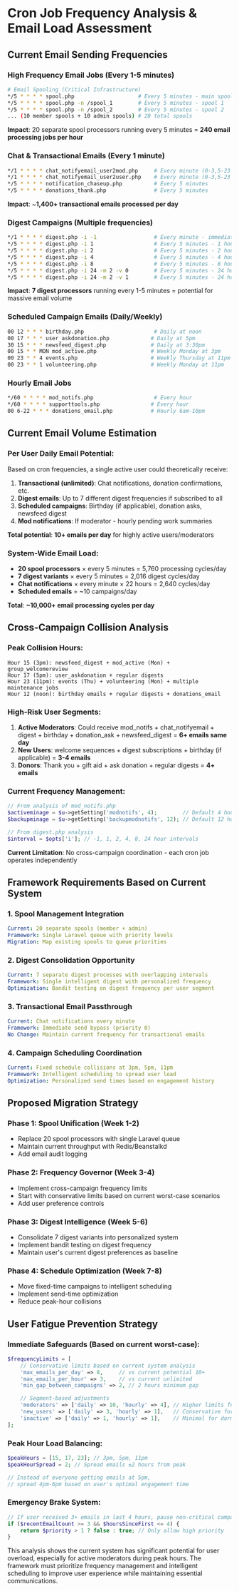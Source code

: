 # Cron Job Frequency Analysis & Email Load Assessment

## Current Email Sending Frequencies

### **High Frequency Email Jobs** (Every 1-5 minutes)
```bash
# Email Spooling (Critical Infrastructure)
*/5 * * * * spool.php                    # Every 5 minutes - main spool
*/5 * * * * spool.php -n /spool_1        # Every 5 minutes - spool 1
*/5 * * * * spool.php -n /spool_2        # Every 5 minutes - spool 2
... (10 member spools + 10 admin spools) # 20 total spools
```
**Impact**: 20 separate spool processors running every 5 minutes = **240 email processing jobs per hour**

### **Chat & Transactional Emails** (Every 1 minute)
```bash
*/1 * * * * chat_notifyemail_user2mod.php     # Every minute (0-3,5-23 hours)
*/1 * * * * chat_notifyemail_user2user.php    # Every minute (0-3,5-23 hours)
*/5 * * * * notification_chaseup.php          # Every 5 minutes
*/5 * * * * donations_thank.php               # Every 5 minutes
```
**Impact**: ~**1,400+ transactional emails processed per day**

### **Digest Campaigns** (Multiple frequencies)
```bash
*/1 * * * * digest.php -i -1                  # Every minute - immediate digest
*/5 * * * * digest.php -i 1                   # Every 5 minutes - 1 hour digest
*/5 * * * * digest.php -i 2                   # Every 5 minutes - 2 hour digest
*/5 * * * * digest.php -i 4                   # Every 5 minutes - 4 hour digest
*/5 * * * * digest.php -i 8                   # Every 5 minutes - 8 hour digest
*/5 * * * * digest.php -i 24 -m 2 -v 0        # Every 5 minutes - 24 hour (split load)
*/5 * * * * digest.php -i 24 -m 2 -v 1        # Every 5 minutes - 24 hour (split load)
```
**Impact**: **7 digest processors** running every 1-5 minutes = potential for massive email volume

### **Scheduled Campaign Emails** (Daily/Weekly)
```bash
00 12 * * * birthday.php                      # Daily at noon
00 17 * * * user_askdonation.php             # Daily at 5pm
30 15 * * * newsfeed_digest.php              # Daily at 3:30pm
00 15 * * MON mod_active.php                 # Weekly Monday at 3pm
00 23 * * 4 events.php                       # Weekly Thursday at 11pm
00 23 * * 1 volunteering.php                 # Weekly Monday at 11pm
```

### **Hourly Email Jobs**
```bash
*/60 * * * * mod_notifs.php                   # Every hour
*/60 * * * * supporttools.php                # Every hour
00 6-22 * * * donations_email.php            # Hourly 6am-10pm
```

## Current Email Volume Estimation

### **Per User Daily Email Potential:**
Based on cron frequencies, a single active user could theoretically receive:

1. **Transactional (unlimited)**: Chat notifications, donation confirmations, etc.
2. **Digest emails**: Up to 7 different digest frequencies if subscribed to all
3. **Scheduled campaigns**: Birthday (if applicable), donation asks, newsfeed digest
4. **Mod notifications**: If moderator - hourly pending work summaries

**Total potential**: **10+ emails per day** for highly active users/moderators

### **System-Wide Email Load:**
- **20 spool processors** × every 5 minutes = 5,760 processing cycles/day
- **7 digest variants** × every 5 minutes = 2,016 digest cycles/day
- **Chat notifications** × every minute × 22 hours = 2,640 cycles/day
- **Scheduled emails** = ~10 campaigns/day

**Total**: **~10,000+ email processing cycles per day**

## Cross-Campaign Collision Analysis

### **Peak Collision Hours:**
```
Hour 15 (3pm): newsfeed_digest + mod_active (Mon) + group_welcomereview
Hour 17 (5pm): user_askdonation + regular digests
Hour 23 (11pm): events (Thu) + volunteering (Mon) + multiple maintenance jobs
Hour 12 (noon): birthday emails + regular digests + donations_email
```

### **High-Risk User Segments:**
1. **Active Moderators**: Could receive mod_notifs + chat_notifyemail + digest + birthday + donation_ask + newsfeed_digest = **6+ emails same day**
2. **New Users**: welcome sequences + digest subscriptions + birthday (if applicable) = **3-4 emails**
3. **Donors**: Thank you + gift aid + ask donation + regular digests = **4+ emails**

### **Current Frequency Management:**
```php
// From analysis of mod_notifs.php
$activeminage = $u->getSetting('modnotifs', 4);        // Default 4 hours between mod emails
$backupminage = $u->getSetting('backupmodnotifs', 12); // Default 12 hours for backup mods

// From digest.php analysis
$interval = $opts['i']; // -1, 1, 2, 4, 8, 24 hour intervals
```

**Current Limitation**: No cross-campaign coordination - each cron job operates independently

## Framework Requirements Based on Current System

### **1. Spool Management Integration**
```yaml
Current: 20 separate spools (member + admin)
Framework: Single Laravel queue with priority levels
Migration: Map existing spools to queue priorities
```

### **2. Digest Consolidation Opportunity**
```yaml
Current: 7 separate digest processes with overlapping intervals
Framework: Single intelligent digest with personalized frequency
Optimization: Bandit testing on digest frequency per user segment
```

### **3. Transactional Email Passthrough**
```yaml
Current: Chat notifications every minute
Framework: Immediate send bypass (priority 0)
No Change: Maintain current frequency for transactional emails
```

### **4. Campaign Scheduling Coordination**
```yaml
Current: Fixed schedule collisions at 3pm, 5pm, 11pm
Framework: Intelligent scheduling to spread user load
Optimization: Personalized send times based on engagement history
```

## Proposed Migration Strategy

### **Phase 1: Spool Unification** (Week 1-2)
- Replace 20 spool processors with single Laravel queue
- Maintain current throughput with Redis/Beanstalkd
- Add email audit logging

### **Phase 2: Frequency Governor** (Week 3-4)
- Implement cross-campaign frequency limits
- Start with conservative limits based on current worst-case scenarios
- Add user preference controls

### **Phase 3: Digest Intelligence** (Week 5-6)
- Consolidate 7 digest variants into personalized system
- Implement bandit testing on digest frequency
- Maintain user's current digest preferences as baseline

### **Phase 4: Schedule Optimization** (Week 7-8)
- Move fixed-time campaigns to intelligent scheduling
- Implement send-time optimization
- Reduce peak-hour collisions

## User Fatigue Prevention Strategy

### **Immediate Safeguards** (Based on current worst-case):
```php
$frequencyLimits = [
    // Conservative limits based on current system analysis
    'max_emails_per_day' => 8,     // vs current potential 10+
    'max_emails_per_hour' => 3,    // vs current unlimited
    'min_gap_between_campaigns' => 2, // 2 hours minimum gap

    // Segment-based adjustments
    'moderators' => ['daily' => 10, 'hourly' => 4], // Higher limits for mods
    'new_users' => ['daily' => 3, 'hourly' => 1],   // Conservative for new users
    'inactive' => ['daily' => 1, 'hourly' => 1],    // Minimal for dormant users
];
```

### **Peak Hour Load Balancing**:
```php
$peakHours = [15, 17, 23]; // 3pm, 5pm, 11pm
$peakHourSpread = 2; // Spread emails ±2 hours from peak

// Instead of everyone getting emails at 5pm,
// spread 4pm-6pm based on user's optimal engagement time
```

### **Emergency Brake System**:
```php
// If user received 3+ emails in last 4 hours, pause non-critical campaigns
if ($recentEmailCount >= 3 && $hoursSinceFirst <= 4) {
    return $priority > 1 ? false : true; // Only allow high priority
}
```

This analysis shows the current system has significant potential for user overload, especially for active moderators during peak hours. The framework must prioritize frequency management and intelligent scheduling to improve user experience while maintaining essential communications.